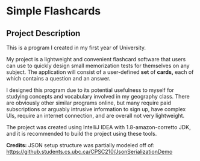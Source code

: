 # Simple Flashcards

## Project Description

This is a program I created in my first year of University.

My project is a lightweight and convenient flashcard software
that users can use to quickly design small memorization tests
for themselves on any subject. The application will consist
of a user-defined **set** of **cards,** each of which contains
a question and an answer.

I designed this program due to its potential usefulness to
myself for studying concepts and vocabulary involved in my
geography class. There are obviously other similar programs
online, but many require paid subscriptions or arguably
intrusive information to sign up, have complex
UIs, require an internet connection, and are overall not very
lightweight.

The project was created using IntelliJ IDEA with 1.8-amazon-corretto JDK,
and it is recommended to build the project using these tools.





**Credits:**
JSON setup structure was partially modeled off of:
  https://github.students.cs.ubc.ca/CPSC210/JsonSerializationDemo
